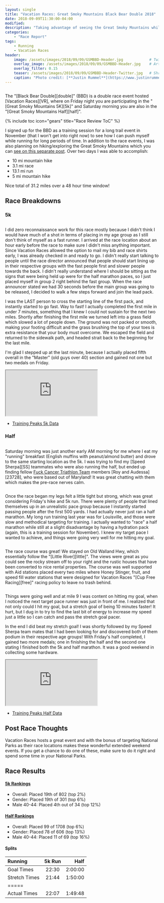 ```yaml
---
layout: single
title: "Vacation Races: Great Smoky Mountains Black Bear Double 2018"
date: 2018-09-09T11:30:00-04:00
modified:
description: "Taking advantage of seeing the Great Smoky Mountains while also running a 5k and Half Marathon"
categories:
    - "Race Report"
tags:
    - Running
    - Vacation Races
header:
    image: /assets/images/2018/09/09/GSMBBD-Header.jpg            # Twitter (use 'overlay_image')
    overlay_image: /assets/images/2018/09/09/GSMBBD-Header.jpg    # Article header at 2048x768
    overlay_filter: 0.15
    teaser: /assets/images/2018/09/09/GSMBBD-Header-Twitter.jpg   # Shrink image to 575x216
    caption: "Photo credit: [**Justin Rummel**](https://www.justinrummel.com)"
---
```

<figure class="align-right"><a href="{{ site.url }}/assets/images/2018/09/09/GSMBBD-LG-2.jpg"><img src="{{ site.url }}/assets/images/2018/09/09/GSMBBD-SM-2.jpg" alt="" /></a></figure>The "[Black Bear Double][double]" (BBD) is a double race event hosted [Vacation Races][VR], where on Friday night you are participating in the "[Great Smoky Mountains 5K][5k]" and Saturday morning you are also in the "[Great Smoky Mountains Half][half]".

<!-- Table of Contents -->
{% include toc icon="gears" title="Race Review ToC" %}

I signed up for the BBD as a training session for a long trail event in November (that I won't get into right now) to see how I can push myself while running for long periods of time.  In addition to the race events, I was also planning on hiking/exploring the Great Smoky Mountains which you can <a href=" {{ site.url }}/great-smoky-mountains/">see on this separate post</a>.  Over two days I was able to accomplish:

- 10 mi mountain hike
- 3.1 mi race
- 13.1 mi run
- 5 mi mountain hike

Nice total of 31.2 miles over a 48 hour time window!


Race Breakdowns
---

### 5k

<figure class="align-left"><a href="{{ site.url }}/assets/images/2018/09/09/GSMBBD-LG-3.jpg"><img src="{{ site.url }}/assets/images/2018/09/09/GSMBBD-SM-3.jpg" alt="" /></a></figure>I did zero reconnaissance work for this race mostly because I didn't think I would have much of a shot in terms of placing in my age group as I still don't think of myself as a fast runner.  I arrived at the race location about an hour early before the race to make sure I didn't miss anything important.  Since Vacation Races allowed the option to mail my bib and race shirts early, I was already checked in and ready to go.  I didn't really start talking to people until the race director announced that people should start lining up in their respective groups with the fast people first and slower people towards the back.  I didn't really understand where I should be sitting as the signs that were being held up were for the half marathon paces, so I just placed myself in group 2 right behind the fast group.  When the race announcer stated we had 30 seconds before the main group was going to be released, I decided to walk a few steps forward and join the lead pack.

I was the LAST person to cross the starting line of the first pack, and instantly started to go fast.  Way to fast!  I actually completed the first mile in under 7 minutes, something that I knew I could not sustain for the next two miles. Shortly after finishing the first mile we turned left into a grass field which slowed a lot of people down.  The ground was not packed or smooth, making your footing difficult and the grass brushing the top of your toes is extra resistance that your body must overcome.  We escaped the field and returned to the sidewalk path, and headed strait back to the beginning for the last mile.

I'm glad I stepped up at the last minute, because I actually placed fifth overall in the "Master" (old guys over 40) section and gained not one but two medals on Friday.

<!-- Strava Frame -->
<div class="embed-container embed-container-16x9">
    <iframe src='https://www.strava.com/activities/1826328420/embed/faa8c371c8e3f0ff036d2ff6b2d8df64ec0329b8' scrolling='no' allowtransparency webkitAllowFullScreen mozallowfullscreen allowFullScreen></iframe>
</div>

- [Training Peaks 5k Data](http://tpks.ws/POGVP6MNLQWB5BATGRRTUFQWNU)

### Half

<figure class="align-right"><a href="{{ site.url }}/assets/images/2018/09/09/GSMBBD-LG-4.jpg"><img src="{{ site.url }}/assets/images/2018/09/09/GSMBBD-SM-4.jpg" alt="" /></a></figure>Saturday morning was just another early AM morning for me where I eat my "running" breakfast (English muffins with peanut/almond butter) and drove to the same starting location as the 5k.  I was trying to find my [Speed Sherpa][SS] teammates who were also running the half, but ended up finding fellow <a href="{{ site.url }}/fxck/">Fuck Cancer Triathlon Team</a> members [Roy and Audessa][23728], who were based out of Maryland!  It was great chatting with them which makes the pre-race nerves calm.

<figure class="align-left"><a href="{{ site.url }}/assets/images/2018/09/09/GSMBBD-PRO-LG-1.jpg"><img src="{{ site.url }}/assets/images/2018/09/09/GSMBBD-PRO-SM-1.jpg" alt="" /></a></figure>Once the race began my legs felt a little tight but strong, which was great considering Friday's hike and 5k run.  There were plenty of people that lined themselves up in an unrealistic pace group because I instantly started passing people after the first 500 yards.  I had actually never just ran a half marathon.  My long run training last year was for Louisville, and those were slow and methodical targeting for training.  I actually wanted to "race" a half marathon while still at a slight disadvantage by having a hydration pack (again, this is a training session for November).  I knew my target pace I wanted to achieve, and things were going very well for me hitting my goal.

<figure class="align-right"><a href="{{ site.url }}/assets/images/2018/09/09/GSMBBD-PRO-LG-2.jpg"><img src="{{ site.url }}/assets/images/2018/09/09/GSMBBD-PRO-SM-2.jpg" alt="" /></a></figure>The race course was great!  We stayed on Old Walland Hwy, which essentially follow the "[Little River][little]".  The views were great as you could see the rocky stream off to your right and the rustic houses that have been converted to nice rental properties.  The course was well supported with Aid stations placed every two miles where Honey Stinger, fruit, and speed fill water stations that were designed for Vacation Races "[Cup Free Racing][free]" racing policy to leave no trash behind.

<figure class="align-left"><a href="{{ site.url }}/assets/images/2018/09/09/GSMBBD-PRO-LG-2.jpg"><img src="{{ site.url }}/assets/images/2018/09/09/GSMBBD-PRO-SM-3.jpg" alt="" /></a></figure>Things were going well and at mile 9 I was content on hitting my goal, when I noticed the next target pace runner was just in front of me.  I realized that not only could I hit my goal, but a stretch goal of being 10 minutes faster!  It hurt, but I dug in to try to find the last bit of energy to increase my speed just a little so I can catch and pass the stretch goal pacer.

In the end I did beat my stretch goal!  I was shortly followed by my Speed Sherpa team mates that I had been looking for and discovered both of them podium in their respective age groups!  With Friday's half completed, I gained two more medals; one in finishing the half and the second one stating I finished both the 5k and half marathon.  It was a good weekend in collecting some hardware.

<!-- Strava Frame -->
<div class="embed-container embed-container-16x9">
    <iframe src='https://www.strava.com/activities/1827740771/embed/0b6c9f62287e7aa09d895a9f9f9a8799171f340c' scrolling='no' allowtransparency webkitAllowFullScreen mozallowfullscreen allowFullScreen></iframe>
</div>

- [Training Peaks Half Data](http://tpks.ws/XXWFVQL2ZP3C7UTJODEQCNLN7U)


Post Race Thoughts
---

Vacation Races hosts a great event and with the bonus of targeting National Parks as their race locations makes these wonderful extended weekend events.  If you get a chance to do one of these, make sure to do it right and spend some time in your National Parks. 


Race Results
---

#### [5k Rankings][5k_results]

- Overall: Placed 19th of 802 (top 2%)
- Gender: Placed 19th of 301 (top 6%)
- Male 40-44: Placed 4th out of 34 (top 12%)

#### [Half Rankings][half_results]

- Overall: Placed 99 of 1708 (top 6%)
- Gender: Placed 78 of 606 (top 13%)
- Male 40-44: Placed 11 of 69 (top 16%)

#### Splits

| Running            | 5k Run   | Half        |
|:-------------------|:--------:|------------:|
| Goal Times         | 22:30    | 2:00:00     |
| Stretch Times      | 21:44    | 1:50:00     |
|=====
| Actual Times       | 22:07    | 1:49:48     |

[double]: https://vacationraces.com/half-marathons/great-smoky-mountains/doubles-triple/
[VR]: https://vacationraces.com
[5k]: https://vacationraces.com/half-marathons/great-smoky-mountains/5k/
[half]: https://vacationraces.com/half-marathons/great-smoky-mountains/course-details/
[SS]: http://www.speedsherpa.com/
[23728]: https://fxckcancer.crowdchange.co/790/page/23728
[little]: https://en.wikipedia.org/wiki/Little_River_(Tennessee)#Townsend_Wye_to_Walland
[free]: https://vacationraces.com/programs-and-initiatives/cup-free-racing/
[5k_results]: https://runsignup.com/Race/Results/27138/IndividualResult/FCDN?#U8364916
[half_results]: https://runsignup.com/Race/Results/27138/IndividualResult/FCDX?#U8364916

